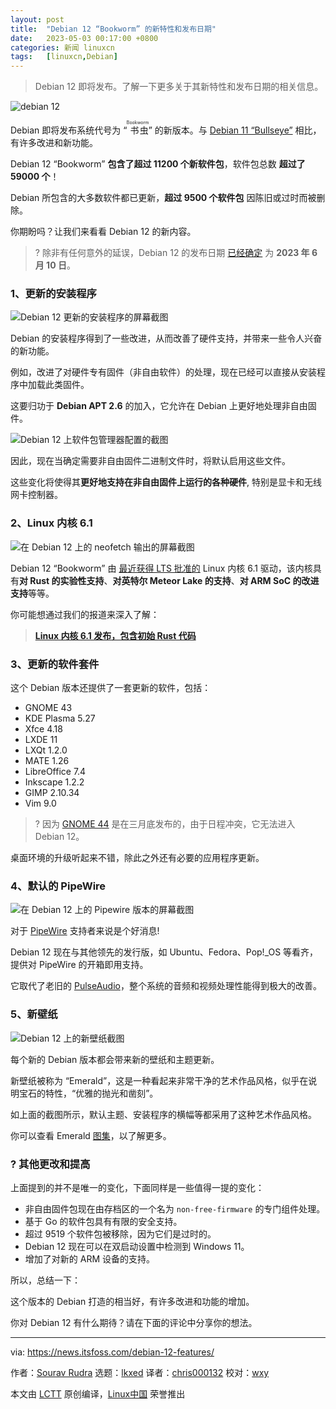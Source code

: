 ```yaml
---
layout: post
title:	"Debian 12 “Bookworm” 的新特性和发布日期"
date:	2023-05-03 00:17:00 +0800 
categories:	新闻 linuxcn 
tags:	[linuxcn,Debian]
---
```




> 
> Debian 12 即将发布。了解一下更多关于其新特性和发布日期的相关信息。
> 
> 
> 


![debian 12](/Asserts/Images//attachment/album/202305/03/001726lc4jc0h80cijjcd6.png)


Debian 即将发布系统代号为 “<ruby> 书虫 <rt>  Bookworm </rt></ruby>” 的新版本。与 [Debian 11 “Bullseye”](https://news.itsfoss.com/debian-11-feature/) 相比，有许多改进和新功能。


Debian 12 “Bookworm” **包含了超过 11200 个新软件包**，软件包总数 **超过了 59000 个**！


Debian 所包含的大多数软件都已更新，**超过 9500 个软件包** 因陈旧或过时而被删除。


你期盼吗？让我们来看看 Debian 12 的新内容。



> 
> ? 除非有任何意外的延误，Debian 12 的发布日期 [已经确定](https://lists.debian.org/debian-devel-announce/2023/04/msg00007.html?ref=news.itsfoss.com) 为 **2023 年 6 月 10 日**。
> 
> 
> 


### 1、更新的安装程序


![Debian 12 更新的安装程序的屏幕截图](/Asserts/Images//attachment/album/202305/03/001726vjyrpepyjmhp6zem.png)


Debian 的安装程序得到了一些改进，从而改善了硬件支持，并带来一些令人兴奋的新功能。


例如，改进了对硬件专有固件（非自由软件）的处理，现在已经可以直接从安装程序中加载此类固件。


这要归功于 **Debian APT 2.6** 的加入，它允许在 Debian 上更好地处理非自由固件。


![Debian 12 上软件包管理器配置的截图](/Asserts/Images//attachment/album/202305/03/001727suhs84zd7rd9rm44.png)


因此，现在当确定需要非自由固件二进制文件时，将默认启用这些文件。


这些变化将使得其**更好地支持在非自由固件上运行的各种硬件**, 特别是显卡和无线网卡控制器。


### 2、Linux 内核 6.1


![在 Debian 12 上的 neofetch 输出的屏幕截图](/Asserts/Images//attachment/album/202305/03/001728of8tvbi6ftiz65xb.png)


Debian 12 “Bookworm” 由 [最近获得 LTS 批准的](https://news.itsfoss.com/linux-kernel-6-1-is-now-an-lts-version/) Linux 内核 6.1 驱动，该内核具有**对 Rust 的实验性支持**、**对英特尔 Meteor Lake 的支持**、**对 ARM SoC 的改进支持**等等。


你可能想通过我们的报道来深入了解：



> 
> **[Linux 内核 6.1 发布，包含初始 Rust 代码](https://news.itsfoss.com/linux-kernel-6-1-release/)**
> 
> 
> 


### 3、更新的软件套件


这个 Debian 版本还提供了一套更新的软件，包括：


* GNOME 43
* KDE Plasma 5.27
* Xfce 4.18
* LXDE 11
* LXQt 1.2.0
* MATE 1.26
* LibreOffice 7.4
* Inkscape 1.2.2
* GIMP 2.10.34
* Vim 9.0



> 
> ? 因为 [GNOME 44](https://news.itsfoss.com/gnome-44-release/) 是在三月底发布的，由于日程冲突，它无法进入 Debian 12。
> 
> 
> 


桌面环境的升级听起来不错，除此之外还有必要的应用程序更新。


### 4、默认的 PipeWire


![在 Debian 12 上的 Pipewire 版本的屏幕截图](/Asserts/Images//attachment/album/202305/03/001728hz78wc0ddxrvshvs.png)


对于 [PipeWire](https://pipewire.org/?ref=news.itsfoss.com) 支持者来说是个好消息!


Debian 12 现在与其他领先的发行版，如 Ubuntu、Fedora、Pop!\_OS 等看齐，提供对 PipeWire 的开箱即用支持。


它取代了老旧的 [PulseAudio](https://en.wikipedia.org/wiki/PulseAudio?ref=news.itsfoss.com)，整个系统的音频和视频处理性能得到极大的改善。


### 5、新壁纸


![Debian 12 上的新壁纸截图](/Asserts/Images//attachment/album/202305/03/001729zqzhypgv4zgoqvgq.png)


每个新的 Debian 版本都会带来新的壁纸和主题更新。


新壁纸被称为 “Emerald”，这是一种看起来非常干净的艺术作品风格，似乎在说明宝石的特性，“优雅的抛光和凿刻”。


如上面的截图所示，默认主题、安装程序的横幅等都采用了这种艺术作品风格。


你可以查看 Emerald [图集](https://wiki.debian.org/DebianArt/Themes/Emerald?ref=news.itsfoss.com)，以了解更多。


### ?️ 其他更改和提高


上面提到的并不是唯一的变化，下面同样是一些值得一提的变化：


* 非自由固件包现在由存档区的一个名为 `non-free-firmware` 的专门组件处理。
* 基于 Go 的软件包具有有限的安全支持。
* 超过 9519 个软件包被移除，因为它们是过时的。
* Debian 12 现在可以在双启动设置中检测到 Windows 11。
* 增加了对新的 ARM 设备的支持。


所以，总结一下：


这个版本的 Debian 打造的相当好，有许多改进和功能的增加。


你对 Debian 12 有什么期待？请在下面的评论中分享你的想法。




---


via: <https://news.itsfoss.com/debian-12-features/>


作者：[Sourav Rudra](https://news.itsfoss.com/author/sourav/) 选题：[lkxed](https://github.com/lkxed/) 译者：[chris000132](https://github.com/chris000132) 校对：[wxy](https://github.com/wxy)


本文由 [LCTT](https://github.com/LCTT/TranslateProject) 原创编译，[Linux中国](https://linux.cn/) 荣誉推出
